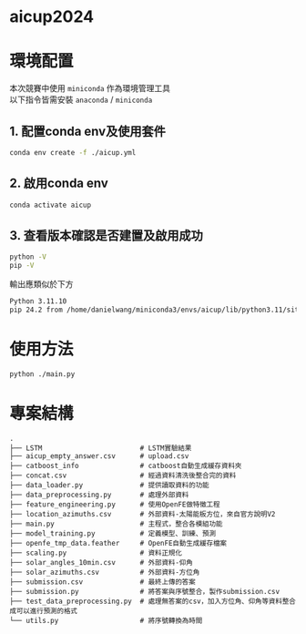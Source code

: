 # aicup2024
# 環境配置
本次競賽中使用 `miniconda` 作為環境管理工具  
以下指令皆需安裝 `anaconda` / `miniconda`  
## 1. 配置conda env及使用套件
```bash
conda env create -f ./aicup.yml
```
## 2. 啟用conda env
```bash
conda activate aicup
```
## 3. 查看版本確認是否建置及啟用成功
```bash
python -V
pip -V
```
輸出應類似於下方
```bash
Python 3.11.10
pip 24.2 from /home/danielwang/miniconda3/envs/aicup/lib/python3.11/site-packages/pip (python 3.11)
```
# 使用方法
```bash
python ./main.py
```
# 專案結構
```
.
├── LSTM                        # LSTM實驗結果
├── aicup_empty_answer.csv      # upload.csv
├── catboost_info               # catboost自動生成緩存資料夾
├── concat.csv                  # 經過資料清洗後整合完的資料
├── data_loader.py              # 提供讀取資料的功能
├── data_preprocessing.py       # 處理外部資料
├── feature_engineering.py      # 使用OpenFE做特徵工程
├── location_azimuths.csv       # 外部資料-太陽能板方位，來自官方說明V2
├── main.py                     # 主程式，整合各模組功能
├── model_training.py           # 定義模型、訓練、預測
├── openfe_tmp_data.feather     # OpenFE自動生成緩存檔案
├── scaling.py                  # 資料正規化
├── solar_angles_10min.csv      # 外部資料-仰角
├── solar_azimuths.csv          # 外部資料-方位角
├── submission.csv              # 最終上傳的答案
├── submission.py               # 將答案與序號整合，製作submission.csv
├── test_data_preprocessing.py  # 處理無答案的csv，加入方位角、仰角等資料整合成可以進行預測的格式
└── utils.py                    # 將序號轉換為時間
```